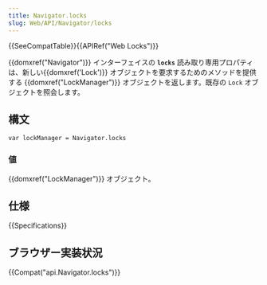 ```yaml
---
title: Navigator.locks
slug: Web/API/Navigator/locks
---
```


{{SeeCompatTable}}{{APIRef("Web Locks")}}

{{domxref("Navigator")}} インターフェイスの **`locks`** 読み取り専用プロパティは、新しい{{domxref('Lock')}} オブジェクトを要求するためのメソッドを提供する {{domxref("LockManager")}} オブジェクトを返します。既存の `Lock` オブジェクトを照会します。

## 構文

```
var lockManager = Navigator.locks
```

### 値

{{domxref("LockManager")}} オブジェクト。

## 仕様

{{Specifications}}

## ブラウザー実装状況

{{Compat("api.Navigator.locks")}}
